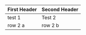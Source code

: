 | First Header  | Second Header |
| ------------- | ------------- |
| test 1  | Test 2  |
| row 2 a | row 2 b  |
